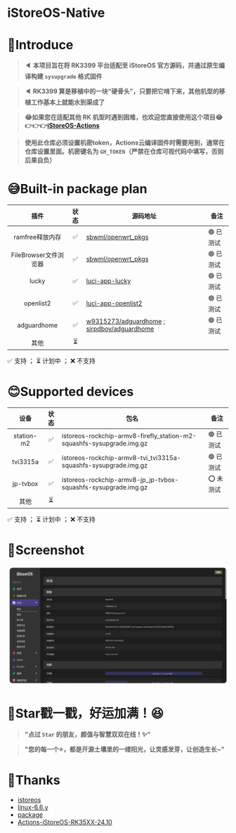 # iStoreOS-Native

# 🤔Introduce
> **🔈 本项目旨在将 RK3399 平台适配至 iStoreOS 官方源码，并通过原生编译构建 `sysupgrade` 格式固件**

> **🔈 RK3399 算是移植中的一块“硬骨头”，只要把它啃下来，其他机型的移植工作基本上就能水到渠成了**

> **😂如果您在适配其他 RK 机型时遇到困难，也欢迎您直接使用这个项目😂👉👉👉[iStoreOS-Actions](https://github.com/Kwonelee/iStoreOS-Actions/releases)**

> **使用此仓库必须设置机密token，Actions云编译固件时需要用到，通常在仓库设置里面。机密键名为 `GH_TOKEN`（严禁在仓库可视代码中填写，否则后果自负）**

# 😅Built-in package plan
| 插件                     | 状态 | 源码地址                                                                   | 备注         |
|:------------------------:|:----:| ------------------------------------------------------------------------- | ------------ |
| ramfree释放内存           | ✅   | [sbwml/openwrt_pkgs](https://github.com/sbwml/openwrt_pkgs)              | 🟢 已测试    |
| FileBrowser文件浏览器     | ✅   | [sbwml/openwrt_pkgs](https://github.com/sbwml/openwrt_pkgs)              | 🟢 已测试    |
| lucky                    | ✅   | [luci-app-lucky](https://github.com/gdy666/luci-app-lucky)               | 🟢 已测试    |
| openlist2                | ✅   | [luci-app-openlist2](https://github.com/sbwml/luci-app-openlist2)        | 🟢 已测试    |
| adguardhome              | ✅   | [w9315273/adguardhome](https://github.com/w9315273/luci-app-adguardhome) ; [sirpdboy/adguardhome](https://github.com/sirpdboy/luci-app-adguardhome) | 🟢 已测试    |
| 其他                     | ⏳   |                                                                          |               |

✅ 支持 ； ⏳ 计划中 ； ❌ 不支持

# 😊Supported devices
| 设备       | 状态   | 包名                                                                    | 备注               |
|:----------:|:------:| ----------------------------------------------------------------------- | ------------------ |
| station-m2 |  ✅    | istoreos-rockchip-armv8-firefly_station-m2-squashfs-sysupgrade.img.gz  | 🟢 已测试          |
| tvi3315a   |  ✅    | istoreos-rockchip-armv8-tvi_tvi3315a-squashfs-sysupgrade.img.gz        | 🟢 已测试          |
| jp-tvbox   |  ✅    | istoreos-rockchip-armv8-jp_jp-tvbox-squashfs-sysupgrade.img.gz         | ⭕ 未测试          |
| 其他       |  ⏳    |                                                                         |                    |

✅ 支持 ； ⏳ 计划中 ； ❌ 不支持

# 🤗Screenshot
![screenshots](./configfiles/screenshot/screenshot2.png)

# 🌟Star戳一戳，好运加满！😆
> **"点过 `Star` 的朋友，颜值与智慧双双在线！✨"**

> **"您的每一个⭐️，都是开源土壤里的一缕阳光，让灵感发芽，让创造生长~"**

# 🙏Thanks
- [istoreos](https://github.com/istoreos/istoreos)
- [linux-6.6.y](https://github.com/unifreq/linux-6.6.y)
- [package](https://github.com/Kwonelee/package)
- [Actions-iStoreOS-RK35XX-24.10](https://github.com/xiaomeng9597/Actions-iStoreOS-RK35XX-24.10)
